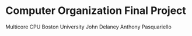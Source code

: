 # Computer Organization Final Project
Multicore CPU
Boston University
John Delaney
Anthony Pasquariello
